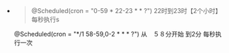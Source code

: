 - > @Scheduled(cron = "0-59 * 22-23 * * ?")   22时到23时【2个小时】 每秒执行s

    @Scheduled(cron = "*/1 58-59,0-2 * * * ?")  从　５８分开始 到2分 每秒执行一次